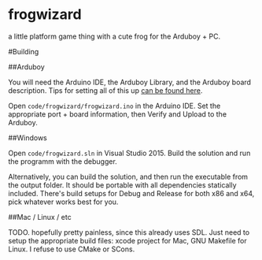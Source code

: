 # frogwizard
a little platform game thing with a cute frog for the Arduboy + PC.

#Building

##Arduboy

You will need the Arduino IDE, the Arduboy Library, and the Arduboy board description. Tips for setting all of this up [can be found here](http://community.arduboy.com/t/arduboy-quick-start-guide/725).

Open `code/frogwizard/frogwizard.ino` in the Arduino IDE. Set the appropriate port + board information, then Verify and Upload to the Arduboy.

##Windows

Open `code/frogwizard.sln` in Visual Studio 2015. Build the solution and run the programm with the debugger.

Alternatively, you can build the solution, and then run the executable from the output folder. It should be portable with all dependencies statically included. There's build setups for Debug and Release for both x86 and x64, pick whatever works best for you.

##Mac / Linux / etc

TODO. hopefully pretty painless, since this already uses SDL. Just need to setup the appropriate build files: xcode project for Mac, GNU Makefile for Linux. I refuse to use CMake or SCons.
